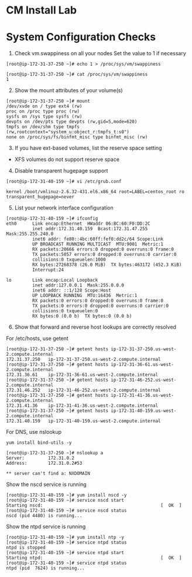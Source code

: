 # CM Install Lab
# System Configuration Checks

1. Check vm.swappiness on all your nodes
Set the value to 1 if necessary
```
[root@ip-172-31-37-250 ~]# echo 1 > /proc/sys/vm/swappiness

[root@ip-172-31-37-250 ~]# cat /proc/sys/vm/swappiness
1

```

2. Show the mount attributes of your volume(s)
```
[root@ip-172-31-37-250 ~]# mount
/dev/xvde on / type ext4 (rw)
proc on /proc type proc (rw)
sysfs on /sys type sysfs (rw)
devpts on /dev/pts type devpts (rw,gid=5,mode=620)
tmpfs on /dev/shm type tmpfs (rw,rootcontext="system_u:object_r:tmpfs_t:s0")
none on /proc/sys/fs/binfmt_misc type binfmt_misc (rw)
```

3. If you have ext-based volumes, list the reserve space setting 
- XFS volumes do not support reserve space

4. Disable transparent hugepage support
```
[root@ip-172-31-40-159 ~]# vi /etc/grub.conf
```

```
kernel /boot/vmlinuz-2.6.32-431.el6.x86_64 root=LABEL=centos_root ro transparent_hugepage=never
```

5. List your network interface configuration
```
[root@ip-172-31-40-159 ~]# ifconfig
eth0      Link encap:Ethernet  HWaddr 06:BC:60:F0:DD:2C
          inet addr:172.31.40.159  Bcast:172.31.47.255  Mask:255.255.240.0
          inet6 addr: fe80::4bc:60ff:fef0:dd2c/64 Scope:Link
          UP BROADCAST RUNNING MULTICAST  MTU:9001  Metric:1
          RX packets:20666 errors:0 dropped:0 overruns:0 frame:0
          TX packets:5057 errors:0 dropped:0 overruns:0 carrier:0
          collisions:0 txqueuelen:1000
          RX bytes:27268378 (26.0 MiB)  TX bytes:463172 (452.3 KiB)
          Interrupt:24

lo        Link encap:Local Loopback
          inet addr:127.0.0.1  Mask:255.0.0.0
          inet6 addr: ::1/128 Scope:Host
          UP LOOPBACK RUNNING  MTU:16436  Metric:1
          RX packets:0 errors:0 dropped:0 overruns:0 frame:0
          TX packets:0 errors:0 dropped:0 overruns:0 carrier:0
          collisions:0 txqueuelen:0
          RX bytes:0 (0.0 b)  TX bytes:0 (0.0 b)

```

6. Show that forward and reverse host lookups are correctly resolved

For /etc/hosts, use getent
```
[root@ip-172-31-37-250 ~]# getent hosts ip-172-31-37-250.us-west-2.compute.internal
172.31.37.250   ip-172-31-37-250.us-west-2.compute.internal
[root@ip-172-31-37-250 ~]# getent hosts ip-172-31-36-61.us-west-2.compute.internal
172.31.36.61    ip-172-31-36-61.us-west-2.compute.internal
[root@ip-172-31-37-250 ~]# getent hosts ip-172-31-46-252.us-west-2.compute.internal
172.31.46.252   ip-172-31-46-252.us-west-2.compute.internal
[root@ip-172-31-37-250 ~]# getent hosts ip-172-31-41-36.us-west-2.compute.internal
172.31.41.36    ip-172-31-41-36.us-west-2.compute.internal
[root@ip-172-31-37-250 ~]# getent hosts ip-172-31-40-159.us-west-2.compute.internal
172.31.40.159   ip-172-31-40-159.us-west-2.compute.internal

```

For DNS, use nslookup
```
yum install bind-utils -y

[root@ip-172-31-37-250 ~]# nslookup a
Server:         172.31.0.2
Address:        172.31.0.2#53

** server can't find a: NXDOMAIN

```

Show the nscd service is running
```
[root@ip-172-31-40-159 ~]# yum install nscd -y
[root@ip-172-31-40-159 ~]# service nscd start
Starting nscd:                                             [  OK  ]
[root@ip-172-31-40-159 ~]# service nscd status
nscd (pid 4480) is running...
```


Show the ntpd service is running
```
[root@ip-172-31-40-159 ~]# yum install ntp -y
[root@ip-172-31-40-159 ~]# service ntpd status
ntpd is stopped
[root@ip-172-31-40-159 ~]# service ntpd start
Starting ntpd:                                             [  OK  ]
[root@ip-172-31-40-159 ~]# service ntpd status
ntpd (pid  7624) is running...
```
